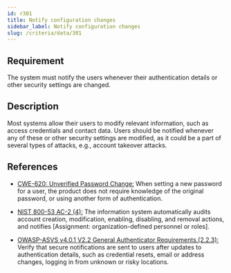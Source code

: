 ```yaml
---
id: r301
title: Notify configuration changes
sidebar_label: Notify configuration changes
slug: /criteria/data/301
---
```


## Requirement

The system must notify the users whenever their authentication details or other
security settings are changed.

## Description

Most systems allow their users to modify relevant information,
such as access credentials and contact data.
Users should be notified
whenever any of these or other security settings are modified,
as it could be a part of several types of attacks,
e.g., account takeover attacks.

## References

- [CWE-620: Unverified Password Change:](https://cwe.mitre.org/data/definitions/620.html)
When setting a new password for a user,
the product does not require knowledge of the original password,
or using another form of authentication.

- [NIST 800-53 AC-2 (4):](https://nvd.nist.gov/800-53/Rev4/control/AC-2)
The information system automatically audits account creation,
modification, enabling, disabling, and removal actions,
and notifies [Assignment: organization-defined personnel or roles].

- [OWASP-ASVS v4.0.1 V2.2 General Authenticator Requirements.(2.2.3):](https://owasp.org/www-project-application-security-verification-standard/)
Verify that secure notifications are sent to users after updates to
authentication details,
such as credential resets, email or address changes, logging in from unknown or
risky locations.
